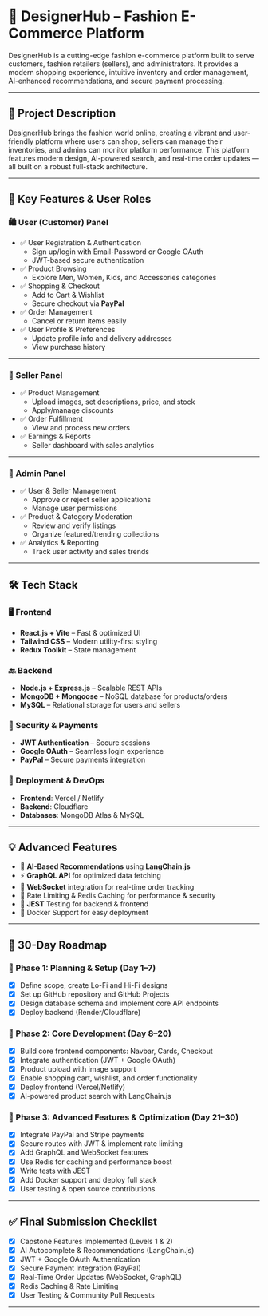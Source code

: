 # 👗 DesignerHub – Fashion E-Commerce Platform

DesignerHub is a cutting-edge fashion e-commerce platform built to serve customers, fashion retailers (sellers), and administrators. It provides a modern shopping experience, intuitive inventory and order management, AI-enhanced recommendations, and secure payment processing.

---

## 🌟 Project Description

DesignerHub brings the fashion world online, creating a vibrant and user-friendly platform where users can shop, sellers can manage their inventories, and admins can monitor platform performance. This platform features modern design, AI-powered search, and real-time order updates — all built on a robust full-stack architecture.

---

## 🚀 Key Features & User Roles

### 🛍 User (Customer) Panel
- ✅ User Registration & Authentication
  - Sign up/login with Email-Password or Google OAuth
  - JWT-based secure authentication
- ✅ Product Browsing
  - Explore Men, Women, Kids, and Accessories categories
- ✅ Shopping & Checkout
  - Add to Cart & Wishlist
  - Secure checkout via **PayPal**
- ✅ Order Management
  - Cancel or return items easily
- ✅ User Profile & Preferences
  - Update profile info and delivery addresses
  - View purchase history

---

### 🏪 Seller Panel
- ✅ Product Management
  - Upload images, set descriptions, price, and stock
  - Apply/manage discounts
- ✅ Order Fulfillment
  - View and process new orders
- ✅ Earnings & Reports
  - Seller dashboard with sales analytics

---

### 🔧 Admin Panel
- ✅ User & Seller Management
  - Approve or reject seller applications
  - Manage user permissions
- ✅ Product & Category Moderation
  - Review and verify listings
  - Organize featured/trending collections
- ✅ Analytics & Reporting
  - Track user activity and sales trends

---

## 🛠️ Tech Stack

### 🖥 Frontend
- **React.js + Vite** – Fast & optimized UI
- **Tailwind CSS** – Modern utility-first styling
- **Redux Toolkit** – State management

### 🔙 Backend
- **Node.js + Express.js** – Scalable REST APIs
- **MongoDB + Mongoose** – NoSQL database for products/orders
- **MySQL** – Relational storage for users and sellers

### 🔐 Security & Payments
- **JWT Authentication** – Secure sessions
- **Google OAuth** – Seamless login experience
- **PayPal** – Secure payments integration

### 🚀 Deployment & DevOps
- **Frontend**: Vercel / Netlify
- **Backend**: Cloudflare
- **Databases**: MongoDB Atlas & MySQL

---

## 💡 Advanced Features

- 🤖 **AI-Based Recommendations** using **LangChain.js**
- ⚡ **GraphQL API** for optimized data fetching
- 🔄 **WebSocket** integration for real-time order tracking
- 🔐 Rate Limiting & Redis Caching for performance & security
- 🧪 **JEST** Testing for backend & frontend
- 🐳 Docker Support for easy deployment

---

## 📅 30-Day Roadmap

### 🧭 Phase 1: Planning & Setup (Day 1–7)
- [x] Define scope, create Lo-Fi and Hi-Fi designs
- [x] Set up GitHub repository and GitHub Projects
- [x] Design database schema and implement core API endpoints
- [x] Deploy backend (Render/Cloudflare)

### 🧱 Phase 2: Core Development (Day 8–20)
- [x] Build core frontend components: Navbar, Cards, Checkout
- [x] Integrate authentication (JWT + Google OAuth)
- [x] Product upload with image support
- [x] Enable shopping cart, wishlist, and order functionality
- [x] Deploy frontend (Vercel/Netlify)
- [x] AI-powered product search with LangChain.js

### 🚀 Phase 3: Advanced Features & Optimization (Day 21–30)
- [x] Integrate PayPal and Stripe payments
- [x] Secure routes with JWT & implement rate limiting
- [x] Add GraphQL and WebSocket features
- [x] Use Redis for caching and performance boost
- [x] Write tests with JEST
- [x] Add Docker support and deploy full stack
- [x] User testing & open source contributions

---

## ✅ Final Submission Checklist

- [x] Capstone Features Implemented (Levels 1 & 2)
- [x] AI Autocomplete & Recommendations (LangChain.js)
- [x] JWT + Google OAuth Authentication
- [x] Secure Payment Integration (PayPal)
- [x] Real-Time Order Updates (WebSocket, GraphQL)
- [x] Redis Caching & Rate Limiting
- [x] User Testing & Community Pull Requests

---

